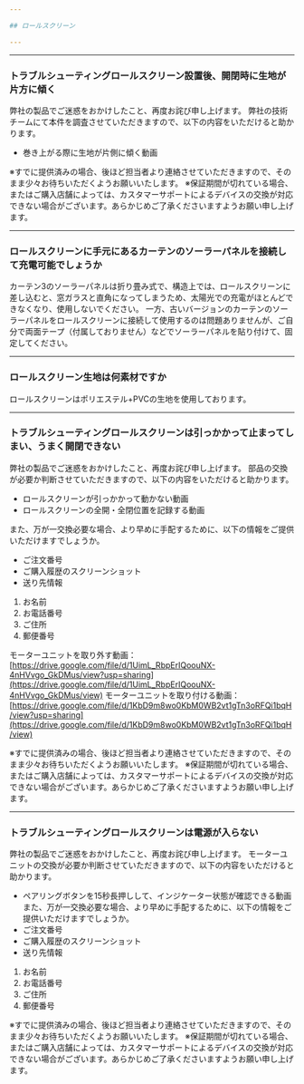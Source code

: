 ```yaml
---

## ロールスクリーン

---
```


---
### トラブルシューティングロールスクリーン設置後、開閉時に生地が片方に傾く

弊社の製品でご迷惑をおかけしたこと、再度お詫び申し上げます。
弊社の技術チームにて本件を調査させていただきますので、以下の内容をいただけると助かります。
- 巻き上がる際に生地が片側に傾く動画


※すでに提供済みの場合、後ほど担当者より連絡させていただきますので、そのまま少々お待ちいただくようお願いいたします。 ※保証期間が切れている場合、またはご購入店舗によっては、カスタマーサポートによるデバイスの交換が対応できない場合がございます。あらかじめご了承くださいますようお願い申し上げます。



---
### ロールスクリーンに手元にあるカーテンのソーラーパネルを接続して充電可能でしょうか

カーテン3のソーラーパネルは折り畳み式で、構造上では、ロールスクリーンに差し込むと、窓ガラスと直角になってしまうため、太陽光での充電がほとんどできなくなり、使用しないでください。
一方、古いバージョンのカーテンのソーラーパネルをロールスクリーンに接続して使用するのは問題ありませんが、ご自分で両面テープ（付属しておりません）などでソーラーパネルを貼り付けて、固定してください。


---
### ロールスクリーン生地は何素材ですか

ロールスクリーンはポリエステル+PVCの生地を使用しております。


---
### トラブルシューティングロールスクリーンは引っかかって止まってしまい、うまく開閉できない

弊社の製品でご迷惑をおかけしたこと、再度お詫び申し上げます。
部品の交換が必要か判断させていただきますので、以下の内容をいただけると助かります。
- ロールスクリーンが引っかかって動かない動画
- ロールスクリーンの全開・全閉位置を記録する動画

また、万が一交換必要な場合、より早めに手配するために、以下の情報をご提供いただけますでしょうか。
- ご注文番号
- ご購入履歴のスクリーンショット
- 送り先情報
1. お名前
2. お電話番号
3. ご住所
4. 郵便番号

モーターユニットを取り外す動画：[https://drive.google.com/file/d/1UimL_RbpErIQoouNX-4nHVvgo_GkDMus/view?usp=sharing](https://drive.google.com/file/d/1UimL_RbpErIQoouNX-4nHVvgo_GkDMus/view)
モーターユニットを取り付ける動画：[https://drive.google.com/file/d/1KbD9m8wo0KbM0WB2vt1gTn3oRFQi1bqH/view?usp=sharing](https://drive.google.com/file/d/1KbD9m8wo0KbM0WB2vt1gTn3oRFQi1bqH/view)

※すでに提供済みの場合、後ほど担当者より連絡させていただきますので、そのまま少々お待ちいただくようお願いいたします。
※保証期間が切れている場合、またはご購入店舗によっては、カスタマーサポートによるデバイスの交換が対応できない場合がございます。あらかじめご了承くださいますようお願い申し上げます。


---
### トラブルシューティングロールスクリーンは電源が入らない

弊社の製品でご迷惑をおかけしたこと、再度お詫び申し上げます。
モーターユニットの交換が必要か判断させていただきますので、以下の内容をいただけると助かります。
- ペアリングボタンを15秒長押しして、インジケーター状態が確認できる動画
また、万が一交換必要な場合、より早めに手配するために、以下の情報をご提供いただけますでしょうか。
- ご注文番号
- ご購入履歴のスクリーンショット
- 送り先情報
1. お名前
2. お電話番号
3. ご住所
4. 郵便番号

※すでに提供済みの場合、後ほど担当者より連絡させていただきますので、そのまま少々お待ちいただくようお願いいたします。
※保証期間が切れている場合、またはご購入店舗によっては、カスタマーサポートによるデバイスの交換が対応できない場合がございます。あらかじめご了承くださいますようお願い申し上げます。










